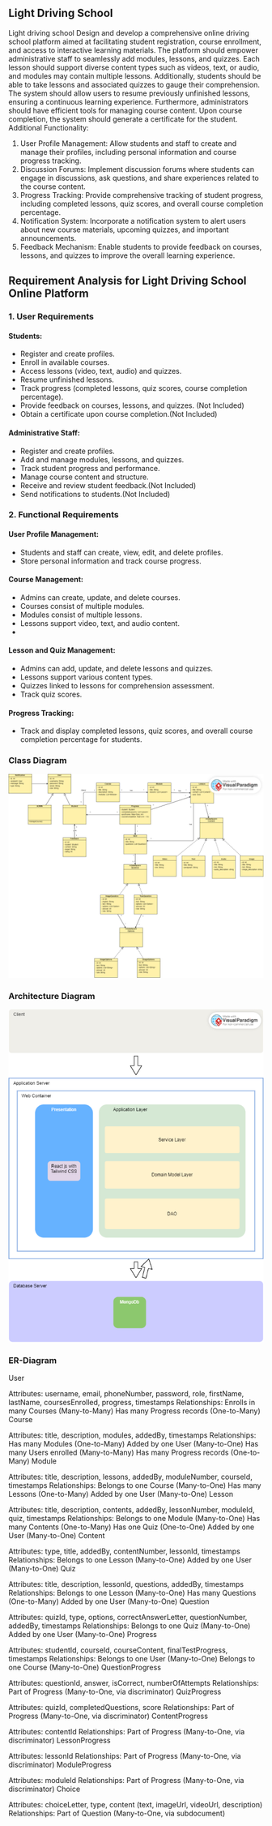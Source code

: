 ## Light Driving School

Light driving school
Design and develop a comprehensive online driving school platform aimed at facilitating student registration, course enrollment, and access to interactive learning materials. The platform should empower administrative staff to seamlessly add modules, lessons, and quizzes. Each lesson should support diverse content types such as videos, text, or audio, and modules may contain multiple lessons. Additionally, students should be able to take lessons and associated quizzes to gauge their comprehension. The system should allow users to resume previously unfinished lessons, ensuring a continuous learning experience. Furthermore, administrators should have efficient tools for managing course content. Upon course completion, the system should generate a certificate for the student.
Additional Functionality:
1.	User Profile Management: Allow students and staff to create and manage their profiles, including personal information and course progress tracking.
2.	Discussion Forums: Implement discussion forums where students can engage in discussions, ask questions, and share experiences related to the course content.
3.	Progress Tracking: Provide comprehensive tracking of student progress, including completed lessons, quiz scores, and overall course completion percentage.
4.	Notification System: Incorporate a notification system to alert users about new course materials, upcoming quizzes, and important announcements.
5. Feedback Mechanism: Enable students to provide feedback on courses, lessons, and quizzes to improve the overall learning experience.

## Requirement Analysis for Light Driving School Online Platform
### 1. User Requirements
#### Students:

- Register and create profiles.
- Enroll in available courses.
- Access lessons (video, text, audio) and quizzes.
- Resume unfinished lessons.
- Track progress (completed lessons, quiz scores, course completion percentage).
- Provide feedback on courses, lessons, and quizzes. (Not Included)
- Obtain a certificate upon course completion.(Not Included)

#### Administrative Staff:

- Register and create profiles.
- Add and manage modules, lessons, and quizzes.
- Track student progress and performance.
- Manage course content and structure.
- Receive and review student feedback.(Not Included)
- Send notifications to students.(Not Included)
### 2. Functional Requirements
#### User Profile Management:

- Students and staff can create, view, edit, and delete profiles.
- Store personal information and track course progress.
  
#### Course Management:

- Admins can create, update, and delete courses.
- Courses consist of multiple modules.
- Modules consist of multiple lessons.
- Lessons support video, text, and audio content.
- 
#### Lesson and Quiz Management:

- Admins can add, update, and delete lessons and quizzes.
- Lessons support various content types.
- Quizzes linked to lessons for comprehension assessment.
- Track quiz scores.
#### Progress Tracking:

- Track and display completed lessons, quiz scores, and overall course completion percentage for students.

### Class Diagram
![](./class_diagram/AppliedSDproject.png)

### Architecture Diagram
![](./class_diagram/architecture.png)

### ER-Diagram

User

Attributes: username, email, phoneNumber, password, role, firstName, lastName, coursesEnrolled, progress, timestamps
Relationships:
Enrolls in many Courses (Many-to-Many)
Has many Progress records (One-to-Many)
Course

Attributes: title, description, modules, addedBy, timestamps
Relationships:
Has many Modules (One-to-Many)
Added by one User (Many-to-One)
Has many Users enrolled (Many-to-Many)
Has many Progress records (One-to-Many)
Module

Attributes: title, description, lessons, addedBy, moduleNumber, courseId, timestamps
Relationships:
Belongs to one Course (Many-to-One)
Has many Lessons (One-to-Many)
Added by one User (Many-to-One)
Lesson

Attributes: title, description, contents, addedBy, lessonNumber, moduleId, quiz, timestamps
Relationships:
Belongs to one Module (Many-to-One)
Has many Contents (One-to-Many)
Has one Quiz (One-to-One)
Added by one User (Many-to-One)
Content

Attributes: type, title, addedBy, contentNumber, lessonId, timestamps
Relationships:
Belongs to one Lesson (Many-to-One)
Added by one User (Many-to-One)
Quiz

Attributes: title, description, lessonId, questions, addedBy, timestamps
Relationships:
Belongs to one Lesson (Many-to-One)
Has many Questions (One-to-Many)
Added by one User (Many-to-One)
Question

Attributes: quizId, type, options, correctAnswerLetter, questionNumber, addedBy, timestamps
Relationships:
Belongs to one Quiz (Many-to-One)
Added by one User (Many-to-One)
Progress

Attributes: studentId, courseId, courseContent, finalTestProgress, timestamps
Relationships:
Belongs to one User (Many-to-One)
Belongs to one Course (Many-to-One)
QuestionProgress

Attributes: questionId, answer, isCorrect, numberOfAttempts
Relationships:
Part of Progress (Many-to-One, via discriminator)
QuizProgress

Attributes: quizId, completedQuestions, score
Relationships:
Part of Progress (Many-to-One, via discriminator)
ContentProgress

Attributes: contentId
Relationships:
Part of Progress (Many-to-One, via discriminator)
LessonProgress

Attributes: lessonId
Relationships:
Part of Progress (Many-to-One, via discriminator)
ModuleProgress

Attributes: moduleId
Relationships:
Part of Progress (Many-to-One, via discriminator)
Choice

Attributes: choiceLetter, type, content (text, imageUrl, videoUrl, description)
Relationships:
Part of Question (Many-to-One, via subdocument)
